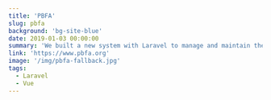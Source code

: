 ```yaml
---
title: 'PBFA'
slug: pbfa
background: 'bg-site-blue'
date: 2019-01-03 00:00:00
summary: 'We built a new system with Laravel to manage and maintain their members and allow for booking places on Fairs.'
link: 'https://www.pbfa.org'
image: '/img/pbfa-fallback.jpg'
tags:
  - Laravel
  - Vue
---
```


